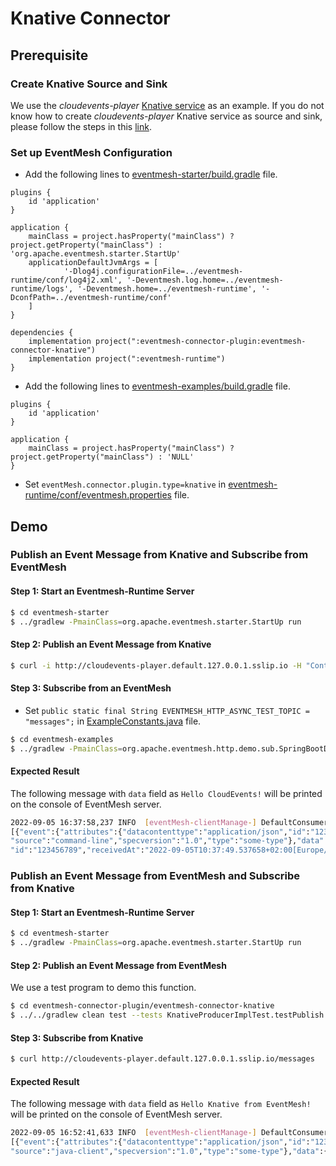 # Knative Connector

## Prerequisite
### Create Knative Source and Sink
We use the *cloudevents-player* [Knative service](https://knative.dev/docs/serving/) as an example. If you do not know how to create *cloudevents-player* Knative service as source and sink, please follow the steps in this [link](https://knative.dev/docs/getting-started/first-source/#creating-your-first-source).


### Set up EventMesh Configuration
- Add the following lines to [eventmesh-starter/build.gradle](https://github.com/apache/incubator-eventmesh/blob/master/eventmesh-starter/build.gradle) file.
```
plugins {
    id 'application'
}

application {
    mainClass = project.hasProperty("mainClass") ? project.getProperty("mainClass") : 'org.apache.eventmesh.starter.StartUp'
    applicationDefaultJvmArgs = [
            '-Dlog4j.configurationFile=../eventmesh-runtime/conf/log4j2.xml', '-Deventmesh.log.home=../eventmesh-runtime/logs', '-Deventmesh.home=../eventmesh-runtime', '-DconfPath=../eventmesh-runtime/conf'
    ]
}

dependencies {
    implementation project(":eventmesh-connector-plugin:eventmesh-connector-knative")
    implementation project(":eventmesh-runtime")
}
```
- Add the following lines to [eventmesh-examples/build.gradle](https://github.com/apache/incubator-eventmesh/blob/master/eventmesh-examples/build.gradle) file.
```
plugins {
    id 'application'
}

application {
    mainClass = project.hasProperty("mainClass") ? project.getProperty("mainClass") : 'NULL'
}
```
- Set ```eventMesh.connector.plugin.type=knative``` in [eventmesh-runtime/conf/eventmesh.properties](https://github.com/pchengma/incubator-eventmesh/blob/master/eventmesh-runtime/conf/eventmesh.properties) file.

## Demo
### Publish an Event Message from Knative and Subscribe from EventMesh
#### Step 1: Start an Eventmesh-Runtime Server
```bash
$ cd eventmesh-starter
$ ../gradlew -PmainClass=org.apache.eventmesh.starter.StartUp run
```

#### Step 2: Publish an Event Message from Knative
```bash
$ curl -i http://cloudevents-player.default.127.0.0.1.sslip.io -H "Content-Type: application/json" -H "Ce-Id: 123456789" -H "Ce-Specversion: 1.0" -H "Ce-Type: some-type" -H "Ce-Source: command-line" -d '{"msg":"Hello CloudEvents!"}'
```

#### Step 3: Subscribe from an EventMesh
- Set ```public static final String EVENTMESH_HTTP_ASYNC_TEST_TOPIC = "messages";``` in [ExampleConstants.java](https://github.com/apache/incubator-eventmesh/blob/master/eventmesh-examples/src/main/java/org/apache/eventmesh/common/ExampleConstants.java) file.
```bash
$ cd eventmesh-examples
$ ../gradlew -PmainClass=org.apache.eventmesh.http.demo.sub.SpringBootDemoApplication run
```

#### Expected Result
The following message with ```data``` field as ```Hello CloudEvents!``` will be printed on the console of EventMesh server.
```bash
2022-09-05 16:37:58,237 INFO  [eventMesh-clientManage-] DefaultConsumer(DefaultConsumer.java:60) - \
[{"event":{"attributes":{"datacontenttype":"application/json","id":"123456789","mediaType":"application/json",\
"source":"command-line","specversion":"1.0","type":"some-type"},"data":{"msg":"Hello CloudEvents!"},"extensions":{}},\
"id":"123456789","receivedAt":"2022-09-05T10:37:49.537658+02:00[Europe/Madrid]","type":"RECEIVED"}]
```

### Publish an Event Message from EventMesh and Subscribe from Knative
#### Step 1: Start an Eventmesh-Runtime Server
```bash
$ cd eventmesh-starter
$ ../gradlew -PmainClass=org.apache.eventmesh.starter.StartUp run
```

#### Step 2: Publish an Event Message from EventMesh
We use a test program to demo this function.
```bash
$ cd eventmesh-connector-plugin/eventmesh-connector-knative
$ ../../gradlew clean test --tests KnativeProducerImplTest.testPublish
```

#### Step 3: Subscribe from Knative
```bash
$ curl http://cloudevents-player.default.127.0.0.1.sslip.io/messages
```

#### Expected Result
The following message with ```data``` field as ```Hello Knative from EventMesh!``` will be printed on the console of EventMesh server.
```bash
2022-09-05 16:52:41,633 INFO  [eventMesh-clientManage-] DefaultConsumer(DefaultConsumer.java:60) - \
[{"event":{"attributes":{"datacontenttype":"application/json","id":"1234","mediaType":"application/json",\
"source":"java-client","specversion":"1.0","type":"some-type"},"data":{"msg":["Hello Knative from EventMesh!"]},"extensions":{}},"id":"1234","receivedAt":"2022-09-05T10:52:32.999273+02:00[Europe/Madrid]","type":"RECEIVED"}]
```